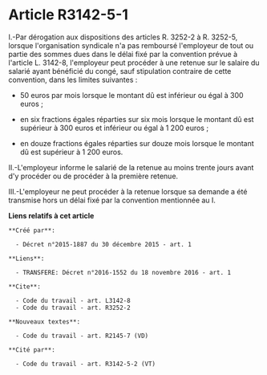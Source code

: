 # Article R3142-5-1

I.-Par dérogation aux dispositions des articles R. 3252-2 à R. 3252-5, lorsque l'organisation syndicale n'a pas remboursé
l'employeur de tout ou partie des sommes dues dans le délai fixé par la convention prévue à l'article L. 3142-8, l'employeur
peut procéder à une retenue sur le salaire du salarié ayant bénéficié du congé, sauf stipulation contraire de cette
convention, dans les limites suivantes : 

- 50 euros par mois lorsque le montant dû est inférieur ou égal à 300 euros ;

- en six fractions égales réparties sur six mois lorsque le montant dû est supérieur à 300 euros et inférieur ou égal à 1 200
euros ;

- en douze fractions égales réparties sur douze mois lorsque le montant dû est supérieur à 1 200 euros. 

II.-L'employeur informe le salarié de la retenue au moins trente jours avant d'y procéder ou de procéder à la première
retenue. 

III.-L'employeur ne peut procéder à la retenue lorsque sa demande a été transmise hors un délai fixé par la convention
mentionnée au I.

**Liens relatifs à cet article**

	**Créé par**:

	  - Décret n°2015-1887 du 30 décembre 2015 - art. 1

	**Liens**:

	  - TRANSFERE: Décret n°2016-1552 du 18 novembre 2016 - art. 1

	**Cite**:

	  - Code du travail - art. L3142-8
	  - Code du travail - art. R3252-2

	**Nouveaux textes**:

	  - Code du travail - art. R2145-7 (VD)

	**Cité par**:

	  - Code du travail - art. R3142-5-2 (VT)
